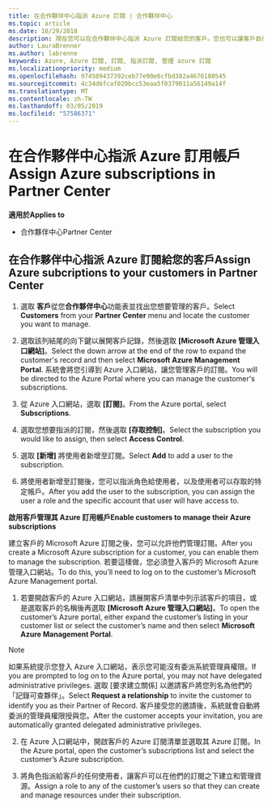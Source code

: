```yaml
---
title: 在合作夥伴中心指派 Azure 訂閱 | 合作夥伴中心
ms.topic: article
ms.date: 10/29/2018
description: 現在您可以在合作夥伴中心指派 Azure 訂閱給您的客戶。您也可以讓客戶自行管理訂閱
author: LauraBrenner
ms.author: labrenne
keywords: Azure, Azure 訂閱, 訂閱, 指派訂閱, 管理 azure 訂閱
ms.localizationpriority: medium
ms.openlocfilehash: 974589437392ceb77e90e6cfbd382a4676180545
ms.sourcegitcommit: 4c34d6fcaf020bcc53eaa5f0379011a56149a14f
ms.translationtype: MT
ms.contentlocale: zh-TW
ms.lasthandoff: 03/05/2019
ms.locfileid: "57586371"
---
```

# <a name="assign-azure-subscriptions-in-partner-center"></a><span data-ttu-id="0d249-104">在合作夥伴中心指派 Azure 訂用帳戶</span><span class="sxs-lookup"><span data-stu-id="0d249-104">Assign Azure subscriptions in Partner Center</span></span>

<span data-ttu-id="0d249-105">**適用於**</span><span class="sxs-lookup"><span data-stu-id="0d249-105">**Applies to**</span></span>

-  <span data-ttu-id="0d249-106">合作夥伴中心</span><span class="sxs-lookup"><span data-stu-id="0d249-106">Partner Center</span></span>
 
## <a name="assign-azure-subcriptions-to-your-customers-in-partner-center"></a><span data-ttu-id="0d249-107">在合作夥伴中心指派 Azure 訂閱給您的客戶</span><span class="sxs-lookup"><span data-stu-id="0d249-107">Assign Azure subcriptions to your customers in Partner Center</span></span>

1. <span data-ttu-id="0d249-108">選取 **客戶**從您**合作夥伴中心**功能表並找出您想要管理的客戶。</span><span class="sxs-lookup"><span data-stu-id="0d249-108">Select **Customers** from your **Partner Center** menu and locate the customer you want to manage.</span></span>

2.  <span data-ttu-id="0d249-109">選取該列結尾的向下鍵以展開客戶記錄，然後選取 **\[Microsoft Azure 管理入口網站\]**。</span><span class="sxs-lookup"><span data-stu-id="0d249-109">Select the down arrow at the end of the row to expand the customer's record and then select **Microsoft Azure Management Portal**.</span></span> <span data-ttu-id="0d249-110">系統會將您引導到 Azure 入口網站，讓您管理客戶的訂閱。</span><span class="sxs-lookup"><span data-stu-id="0d249-110">You will be directed to the Azure Portal where you can manage the customer's subscriptions.</span></span> 

4. <span data-ttu-id="0d249-111">從 Azure 入口網站，選取 **\[訂閱\]**。</span><span class="sxs-lookup"><span data-stu-id="0d249-111">From the Azure portal, select **Subscriptions**.</span></span>

5. <span data-ttu-id="0d249-112">選取您想要指派的訂閱，然後選取 **\[存取控制\]**。</span><span class="sxs-lookup"><span data-stu-id="0d249-112">Select the subscription you would like to assign, then select **Access Control**.</span></span>

6. <span data-ttu-id="0d249-113">選取 **\[新增\]** 將使用者新增至訂閱。</span><span class="sxs-lookup"><span data-stu-id="0d249-113">Select **Add** to add a user to the subscription.</span></span> 

7. <span data-ttu-id="0d249-114">將使用者新增至訂閱後，您可以指派角色給使用者，以及使用者可以存取的特定帳戶。</span><span class="sxs-lookup"><span data-stu-id="0d249-114">After you add the user to the subscription, you can assign the user a role and the specific account that user will have access to.</span></span> 

<span data-ttu-id="0d249-115">**啟用客戶管理其 Azure 訂用帳戶**</span><span class="sxs-lookup"><span data-stu-id="0d249-115">**Enable customers to manage their Azure subscriptions**</span></span>

<span data-ttu-id="0d249-116">建立客戶的 Microsoft Azure 訂閱之後，您可以允許他們管理訂閱。</span><span class="sxs-lookup"><span data-stu-id="0d249-116">After you create a Microsoft Azure subscription for a customer, you can enable them to manage the subscription.</span></span> <span data-ttu-id="0d249-117">若要這樣做，您必須登入客戶的 Microsoft Azure 管理入口網站。</span><span class="sxs-lookup"><span data-stu-id="0d249-117">To do this, you’ll need to log on to the customer’s Microsoft Azure Management portal.</span></span> 

1.  <span data-ttu-id="0d249-118">若要開啟客戶的 Azure 入口網站，請展開客戶清單中列示該客戶的項目，或是選取客戶的名稱後再選取 **\[Microsoft Azure 管理入口網站\]**。</span><span class="sxs-lookup"><span data-stu-id="0d249-118">To open the customer’s Azure portal, either expand the customer’s listing in your customer list or select the customer’s name and then select **Microsoft Azure Management Portal**.</span></span>
    
> [!NOTE]  
> <span data-ttu-id="0d249-119">如果系統提示您登入 Azure 入口網站，表示您可能沒有委派系統管理員權限。</span><span class="sxs-lookup"><span data-stu-id="0d249-119">If you are prompted to log on to the Azure portal, you may not have delegated administrative privileges.</span></span> <span data-ttu-id="0d249-120">選取 \[要求建立關係\] 以邀請客戶將您列名為他們的「記錄可查夥伴」。</span><span class="sxs-lookup"><span data-stu-id="0d249-120">Select **Request a relationship** to invite the customer to identify you as their Partner of Record.</span></span> <span data-ttu-id="0d249-121">客戶接受您的邀請後，系統就會自動將委派的管理員權限授與您。</span><span class="sxs-lookup"><span data-stu-id="0d249-121">After the customer accepts your invitation, you are automatically granted delegated administrative privileges.</span></span> 

2.  <span data-ttu-id="0d249-122">在 Azure 入口網站中，開啟客戶的 Azure 訂閱清單並選取其 Azure 訂閱。</span><span class="sxs-lookup"><span data-stu-id="0d249-122">In the Azure portal, open the customer’s subscriptions list and select the customer’s Azure subscription.</span></span>

3.  <span data-ttu-id="0d249-123">將角色指派給客戶的任何使用者，讓客戶可以在他們的訂閱之下建立和管理資源。</span><span class="sxs-lookup"><span data-stu-id="0d249-123">Assign a role to any of the customer’s users so that they can create and manage resources under their subscription.</span></span>


